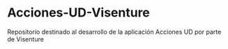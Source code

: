 # Acciones-UD-Visenture
Repositorio destinado al desarrollo de la aplicación Acciones UD por parte de Visenture
